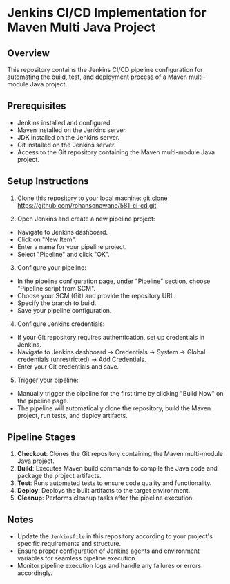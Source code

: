# Jenkins CI/CD Implementation for Maven Multi Java Project

## Overview

This repository contains the Jenkins CI/CD pipeline configuration for automating the build, test, and deployment process of a Maven multi-module Java project.

## Prerequisites

- Jenkins installed and configured.
- Maven installed on the Jenkins server.
- JDK installed on the Jenkins server.
- Git installed on the Jenkins server.
- Access to the Git repository containing the Maven multi-module Java project.

## Setup Instructions

1. Clone this repository to your local machine: git clone https://github.com/rohansonawane/581-ci-cd.git


2. Open Jenkins and create a new pipeline project:

- Navigate to Jenkins dashboard.
- Click on "New Item".
- Enter a name for your pipeline project.
- Select "Pipeline" and click "OK".

3. Configure your pipeline:

- In the pipeline configuration page, under "Pipeline" section, choose "Pipeline script from SCM".
- Choose your SCM (Git) and provide the repository URL.
- Specify the branch to build.
- Save your pipeline configuration.

4. Configure Jenkins credentials:

- If your Git repository requires authentication, set up credentials in Jenkins.
- Navigate to Jenkins dashboard -> Credentials -> System -> Global credentials (unrestricted) -> Add Credentials.
- Enter your Git credentials and save.

5. Trigger your pipeline:

- Manually trigger the pipeline for the first time by clicking "Build Now" on the pipeline page.
- The pipeline will automatically clone the repository, build the Maven project, run tests, and deploy artifacts.

## Pipeline Stages

1. **Checkout**: Clones the Git repository containing the Maven multi-module Java project.
2. **Build**: Executes Maven build commands to compile the Java code and package the project artifacts.
3. **Test**: Runs automated tests to ensure code quality and functionality.
4. **Deploy**: Deploys the built artifacts to the target environment.
5. **Cleanup**: Performs cleanup tasks after the pipeline execution.

## Notes

- Update the `Jenkinsfile` in this repository according to your project's specific requirements and structure.
- Ensure proper configuration of Jenkins agents and environment variables for seamless pipeline execution.
- Monitor pipeline execution logs and handle any failures or errors accordingly.

